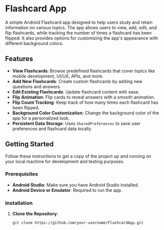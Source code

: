 # Flashcard App

A simple Android Flashcard app designed to help users study and retain information on various topics. The app allows users to view, add, edit, and flip flashcards, while tracking the number of times a flashcard has been flipped. It also provides options for customizing the app's appearance with different background colors.

## Features

- **View Flashcards**: Browse predefined flashcards that cover topics like mobile development, UI/UX, APIs, and more.
- **Add New Flashcards**: Create custom flashcards by adding new questions and answers.
- **Edit Existing Flashcards**: Update flashcard content with ease.
- **Flip Animation**: Flip cards to reveal answers with a smooth animation.
- **Flip Count Tracking**: Keep track of how many times each flashcard has been flipped.
- **Background Color Customization**: Change the background color of the app for a personalized look.
- **Persistent Data Storage**: Uses `SharedPreferences` to save user preferences and flashcard data locally.

## Getting Started

Follow these instructions to get a copy of the project up and running on your local machine for development and testing purposes.

### Prerequisites

- **Android Studio**: Make sure you have Android Studio installed.
- **Android Device or Emulator**: Required to run the app.

### Installation

1. **Clone the Repository**:
   ```bash
   git clone https://github.com/your-username/FlashcardApp.git


